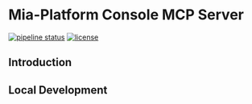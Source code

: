 # Mia-Platform Console MCP Server

[![pipeline status][build-svg]][pipeline-link]
[![license][license-svg]](./LICENSE)

## Introduction

## Local Development

[pipeline-link]: https://github.com/mia-platform/console-mcp-server/actions
[build-svg]: https://img.shields.io/github/actions/workflow/status/mia-platform/console-mcp-server/build-and-test.yaml
[license-svg]: https://img.shields.io/github/license/mia-platform/console-mcp-server
